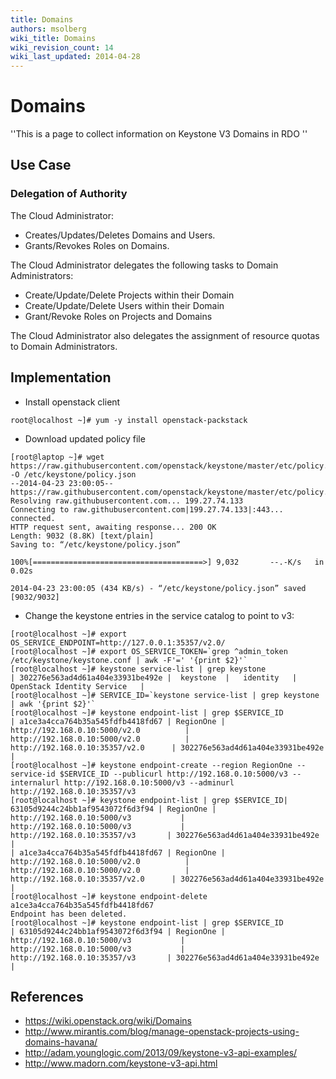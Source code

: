 ```yaml
---
title: Domains
authors: msolberg
wiki_title: Domains
wiki_revision_count: 14
wiki_last_updated: 2014-04-28
---
```


# Domains

''This is a page to collect information on Keystone V3 Domains in RDO ''

## Use Case

### Delegation of Authority

The Cloud Administrator:

*   Creates/Updates/Deletes Domains and Users.
*   Grants/Revokes Roles on Domains.

The Cloud Administrator delegates the following tasks to Domain Administrators:

*   Create/Update/Delete Projects within their Domain
*   Create/Update/Delete Users within their Domain
*   Grant/Revoke Roles on Projects and Domains

The Cloud Administrator also delegates the assignment of resource quotas to Domain Administrators.

## Implementation

*   Install openstack client

<!-- -->

    root@localhost ~]# yum -y install openstack-packstack

*   Download updated policy file

<!-- -->

    [root@laptop ~]# wget https://raw.githubusercontent.com/openstack/keystone/master/etc/policy.v3cloudsample.json  -O /etc/keystone/policy.json
    --2014-04-23 23:00:05--  https://raw.githubusercontent.com/openstack/keystone/master/etc/policy.v3cloudsample.json
    Resolving raw.githubusercontent.com... 199.27.74.133
    Connecting to raw.githubusercontent.com|199.27.74.133|:443... connected.
    HTTP request sent, awaiting response... 200 OK
    Length: 9032 (8.8K) [text/plain]
    Saving to: “/etc/keystone/policy.json”

    100%[======================================>] 9,032       --.-K/s   in 0.02s   

    2014-04-23 23:00:05 (434 KB/s) - “/etc/keystone/policy.json” saved [9032/9032]

*   Change the keystone entries in the service catalog to point to v3:

<!-- -->

    [root@localhost ~]# export OS_SERVICE_ENDPOINT=http://127.0.0.1:35357/v2.0/
    [root@localhost ~]# export OS_SERVICE_TOKEN=`grep ^admin_token /etc/keystone/keystone.conf | awk -F'=' '{print $2}'`
    [root@localhost ~]# keystone service-list | grep keystone
    | 302276e563ad4d61a404e33931be492e |  keystone  |   identity   |   OpenStack Identity Service   |
    [root@localhost ~]# SERVICE_ID=`keystone service-list | grep keystone | awk '{print $2}'`
    [root@localhost ~]# keystone endpoint-list | grep $SERVICE_ID
    | a1ce3a4cca764b35a545fdfb4418fd67 | RegionOne |         http://192.168.0.10:5000/v2.0          |         http://192.168.0.10:5000/v2.0          |       http://192.168.0.10:35357/v2.0      | 302276e563ad4d61a404e33931be492e |
    [root@localhost ~]# keystone endpoint-create --region RegionOne --service-id $SERVICE_ID --publicurl http://192.168.0.10:5000/v3 --internalurl http://192.168.0.10:5000/v3 --adminurl http://192.168.0.10:35357/v3
    [root@localhost ~]# keystone endpoint-list | grep $SERVICE_ID| 63105d9244c24bb1af9543072f6d3f94 | RegionOne |          http://192.168.0.10:5000/v3           |          http://192.168.0.10:5000/v3           |        http://192.168.0.10:35357/v3       | 302276e563ad4d61a404e33931be492e |
    | a1ce3a4cca764b35a545fdfb4418fd67 | RegionOne |         http://192.168.0.10:5000/v2.0          |         http://192.168.0.10:5000/v2.0          |       http://192.168.0.10:35357/v2.0      | 302276e563ad4d61a404e33931be492e |
    [root@localhost ~]# keystone endpoint-delete a1ce3a4cca764b35a545fdfb4418fd67
    Endpoint has been deleted.
    [root@localhost ~]# keystone endpoint-list | grep $SERVICE_ID
    | 63105d9244c24bb1af9543072f6d3f94 | RegionOne |          http://192.168.0.10:5000/v3           |          http://192.168.0.10:5000/v3           |        http://192.168.0.10:35357/v3       | 302276e563ad4d61a404e33931be492e |

## References

*   <https://wiki.openstack.org/wiki/Domains>
*   <http://www.mirantis.com/blog/manage-openstack-projects-using-domains-havana/>
*   <http://adam.younglogic.com/2013/09/keystone-v3-api-examples/>
*   <http://www.madorn.com/keystone-v3-api.html>
